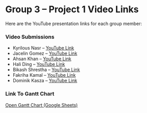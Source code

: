 # Group 3 – Project 1 Video Links

Here are the YouTube presentation links for each group member:

### Video Submissions
- Kyrilous Nasr – [YouTube Link](https://youtu.be/A6EspSnEXnU)
- Jacelin Gomez – [YouTube Link](https://youtu.be/K6GRYXpN14w)
- Ahsan Khan – [YouTube Link]()
- Hali Ding – [YouTube Link](https://youtu.be/pi5Ygn9sJ38?si=Zb4TOZhO_gSiSwMs)
- Bikash Shrestha – [YouTube Link](https://www.youtube.com/watch?v=k6mkXssP5LM)
- Fakriha Kamal – [YouTube Link](https://www.youtube.com/watch?v=bpV0Q5PPHuA)
- Dominik Kasza – [YouTube Link](https://youtu.be/HB3tUGsJ0Ek)

### Link To Gantt Chart
[Open Gantt Chart (Google Sheets)](https://docs.google.com/spreadsheets/d/1A4G0rlEj_TR3-LdM5zz6y_UHCd91iuM7/edit?usp=sharing&ouid=109759211961123236809&rtpof=true&sd=true)
